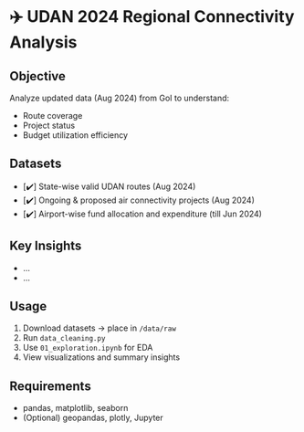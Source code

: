 # ✈️ UDAN 2024 Regional Connectivity Analysis

## Objective
Analyze updated data (Aug 2024) from GoI to understand:
- Route coverage
- Project status
- Budget utilization efficiency

## Datasets
- [✔️] State-wise valid UDAN routes (Aug 2024)
- [✔️] Ongoing & proposed air connectivity projects (Aug 2024)
- [✔️] Airport-wise fund allocation and expenditure (till Jun 2024)

## Key Insights
- ...
- ...

## Usage
1. Download datasets → place in `/data/raw`
2. Run `data_cleaning.py`
3. Use `01_exploration.ipynb` for EDA
4. View visualizations and summary insights

## Requirements
- pandas, matplotlib, seaborn
- (Optional) geopandas, plotly, Jupyter

